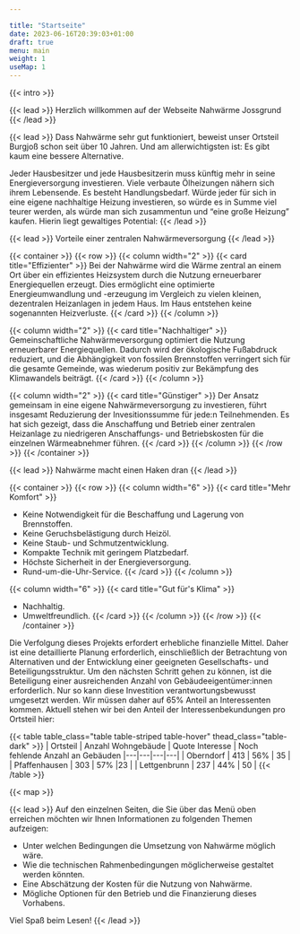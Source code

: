 ```yaml
---

title: "Startseite"
date: 2023-06-16T20:39:03+01:00
draft: true
menu: main
weight: 1
useMap: 1
---
```


{{< intro >}}

{{< lead >}}
Herzlich willkommen auf der Webseite Nahwärme Jossgrund
{{< /lead >}}

{{< lead >}}
Dass Nahwärme sehr gut funktioniert, beweist unser Ortsteil Burgjoß schon seit über 10 Jahren.
Und am allerwichtigsten ist: Es gibt kaum eine bessere Alternative.

Jeder Hausbesitzer und jede Hausbesitzerin muss künftig mehr in seine Energieversorgung investieren. Viele verbaute Ölheizungen nähern sich ihrem Lebensende. Es besteht Handlungsbedarf. Würde jeder für sich in eine eigene nachhaltige Heizung investieren, so würde es in Summe viel teurer werden, als würde man sich zusammentun und “eine große Heizung” kaufen. Hierin liegt gewaltiges Potential:
{{< /lead >}}

{{< lead >}}
Vorteile einer zentralen Nahwärmeversorgung
{{< /lead >}}

{{< container >}}
{{< row >}}
{{< column width="2" >}}
{{< card title="Effizienter" >}}
Bei der Nahwärme wird die Wärme zentral an einem Ort über ein effizientes Heizsystem durch die Nutzung erneuerbarer Energiequellen erzeugt. Dies ermöglicht eine optimierte Energieumwandlung und -erzeugung im Vergleich zu vielen kleinen, dezentralen Heizanlagen in jedem Haus. Im Haus entstehen keine sogenannten Heizverluste.
{{< /card >}}
{{< /column >}}

{{< column width="2" >}}
{{< card title="Nachhaltiger" >}}
Gemeinschaftliche Nahwärmeversorgung optimiert die Nutzung erneuerbarer Energiequellen. Dadurch wird der ökologische Fußabdruck reduziert, und die Abhängigkeit von fossilen Brennstoffen verringert sich für die gesamte Gemeinde, was wiederum positiv zur Bekämpfung des Klimawandels beiträgt.
{{< /card >}}
{{< /column >}}

{{< column width="2" >}}
{{< card title="Günstiger" >}}
Der Ansatz gemeinsam in eine eigene Nahwärmeversorgung zu investieren, führt insgesamt Reduzierung der Invesitionssumme für jede:n Teilnehmenden. Es hat sich gezeigt, dass die Anschaffung und Betrieb einer zentralen Heizanlage zu niedrigeren Anschaffungs- und Betriebskosten für die einzelnen Wärmeabnehmer führen.
{{< /card >}}
{{< /column >}}
{{< /row >}}
{{< /container >}}

{{< lead >}}
Nahwärme macht einen Haken dran
{{< /lead >}}

{{< container >}}
{{< row >}}
{{< column width="6" >}}
{{< card title="Mehr Komfort" >}}
- Keine Notwendigkeit für die Beschaffung und Lagerung von Brennstoffen.
- Keine Geruchsbelästigung durch Heizöl.
- Keine Staub- und Schmutzentwicklung.
- Kompakte Technik mit geringem Platzbedarf.
- Höchste Sicherheit in der Energieversorgung.
- Rund-um-die-Uhr-Service.
{{< /card >}}
{{< /column >}}

{{< column width="6" >}}
{{< card title="Gut für's Klima" >}}
- Nachhaltig.
- Umweltfreundlich.
{{< /card >}}
{{< /column >}}
{{< /row >}}
{{< /container >}}

Die Verfolgung dieses Projekts erfordert erhebliche finanzielle Mittel. Daher ist eine detaillierte Planung erforderlich, einschließlich der Betrachtung von Alternativen und der Entwicklung einer geeigneten Gesellschafts- und Beteiligungsstruktur. Um den nächsten Schritt gehen zu können, ist die Beteiligung einer ausreichenden Anzahl von Gebäudeeigentümer:innen erforderlich. Nur so kann diese Investition verantwortungsbewusst umgesetzt werden. Wir müssen daher auf 65% Anteil an Interessenten kommen.
Aktuell stehen wir bei den Anteil der Interessenbekundungen pro Ortsteil hier:

{{< table table_class="table table-striped table-hover" thead_class="table-dark" >}}
| Ortsteil          | Anzahl Wohngebäude     | Quote Interesse   | Noch fehlende Anzahl an Gebäuden
|---|---|---|---|
| Oberndorf     | 413   | 56% | 35 |
| Pfaffenhausen | 303 | 57% |23 |
| Lettgenbrunn  | 237 | 44% | 50 |
{{< /table >}}


{{< map >}}

{{< lead >}}
Auf den einzelnen Seiten, die Sie über das Menü oben erreichen möchten wir Ihnen Informationen zu folgenden Themen aufzeigen:
- Unter welchen Bedingungen die Umsetzung von Nahwärme möglich wäre.
- Wie die technischen Rahmenbedingungen möglicherweise gestaltet werden könnten.
- Eine Abschätzung der Kosten für die Nutzung von Nahwärme.
- Mögliche Optionen für den Betrieb und die Finanzierung dieses Vorhabens.

Viel Spaß beim Lesen!
{{< /lead >}}